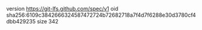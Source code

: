 version https://git-lfs.github.com/spec/v1
oid sha256:6109c3842666324587472724b72682718a7f4d7f6288e30d3780cf4dbb429235
size 342

